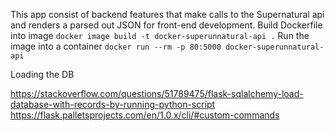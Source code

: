 This app consist of backend features that make calls to the Supernatural api and renders a parsed out JSON for front-end development.
Build Dockerfile into image
`docker image build -t docker-superunnatural-api .`
Run the image into a container
`docker run --rm -p 80:5000 docker-superunnatural-api`

Loading the DB

https://stackoverflow.com/questions/51789475/flask-sqlalchemy-load-database-with-records-by-running-python-script
https://flask.palletsprojects.com/en/1.0.x/cli/#custom-commands

